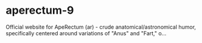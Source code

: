 # aperectum-9
Official website for ApeRectum (ar) - crude anatomical/astronomical humor, specifically centered around variations of "Anus" and "Fart," o...
